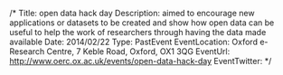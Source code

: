 /*
Title: open data hack day
Description: aimed to encourage new applications or datasets to be created and show how open data can be useful to help the work of researchers through having the data made available
Date: 2014/02/22
Type: PastEvent
EventLocation: Oxford e-Research Centre, 7 Keble Road, Oxford, OX1 3QG
EventUrl: http://www.oerc.ox.ac.uk/events/open-data-hack-day
EventTwitter:
*/